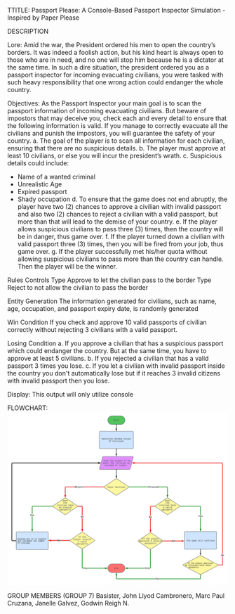 TTITLE: Passport Please: A Console-Based Passport Inspector Simulation - Inspired by Paper Please 

DESCRIPTION

Lore: Amid the war, the President ordered his men to open the country’s borders. It was indeed a foolish action, but his kind heart is always open to those who are in need, and no one will stop him because he is a dictator at the same time. In such a dire situation, the president ordered you as a passport inspector for incoming evacuating civilians, you were tasked with such heavy responsibility that one wrong action could endanger the whole country.

Objectives: As the Passport Inspector your main goal is to scan the passport information of incoming evacuating civilians. But beware of impostors that may deceive you, check each and every detail to ensure that the following information is valid. If you manage to correctly evacuate all the civilians and punish the impostors, you will guarantee the safety of your country.
a.	The goal of the player is to scan all information for each civilian, ensuring that there are no suspicious details.
b.	The player must approve at least 10 civilians, or else you will incur the president’s wrath.
c.	Suspicious details could include:
-	Name of a wanted criminal
-	Unrealistic Age
-	Expired passport
-	Shady occupation 
d.	To ensure that the game does not end abruptly, the player have two (2) chances to approve a civilian with invalid passport and also two (2) chances to reject a civilian with a valid passport, but more than that will lead to the demise of your country.
e.	If the player allows suspicious civilians to pass three (3) times, then the country will be in danger, thus game over.
f.	If the player turned down a civilian with valid passport three (3) times, then you will be fired from your job, thus game over.
g.	If the player successfully met his/her quota without allowing suspicious civilians to pass more than the country can handle. Then the player will be the winner.


Rules 
Controls
Type Approve to let the civilian pass to the border 
Type Reject to not allow the civilian to pass the border

Entity Generation
The information generated for civilians, such as name, age, occupation, and passport expiry date, is randomly generated

Win Condition
If you check and approve 10 valid passports of civilian correctly without rejecting 3 civilians with a valid passport.

Losing Condition
a.	If you approve a civilian that has a suspicious passport which could endanger the country. But at the same time, you have to approve at least 5 civilians.
b.	If you rejected a civilian that has a valid passport 3 times you lose.
c.	If you let a civilian with invalid passport inside the country you don't automatically lose but if it reaches 3 invalid citizens with invalid passport then you lose.

Display: This output will only utilize console 

FLOWCHART:
![alt text](https://github.com/User-Suuro/passport-please/blob/main/flowchart.png)
	
GROUP MEMBERS (GROUP 7)
Basister, John Llyod
Cambronero, Marc Paul
Cruzana, Janelle
Galvez, Godwin Reigh N.
